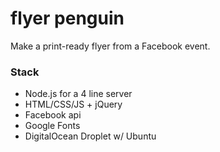 flyer penguin
================

Make a print-ready flyer from a Facebook event.

### Stack
 * Node.js for a 4 line server
 * HTML/CSS/JS + jQuery
 * Facebook api
 * Google Fonts
 * DigitalOcean Droplet w/ Ubuntu
